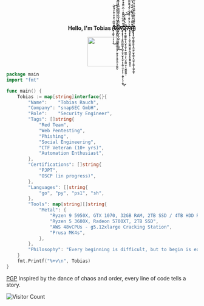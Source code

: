 <p align="center">
  <b size="1">
    Hello, I'm Tobias (̵̡̣̩̻̥̣͔̣̠̟͎̂̃̿͆͗̔̊̍̄͐̊̓́̐̏̕̚͜͝0̶̧̡̡̢̡̛̟͉͉̭̪̱̳͍̻̝̖̬̗̠̰̣̤̟͓̭̗̝̪͔̘̩̻̯͐̔̈́̆̾͐̽̉̍̍̃͒̇̒̊̽͑̈́̆̈́̅̌͆̇͛͑̋͌̎̊́̋͐̽̚̚̚͘͘͠͝͝͝ͅx̶̨̧̛̺̗̦̲̹̺͍̩̘͔̦̠̻͍̅̍̃̿̊̔̈́̔͌́̈́̏̿̓̓͒͒͊͐̎́͗̍͌̑́̀̔̎̽͋̀͘̚̕͜͝͝7̷̡̢̨̧̛̞̩̩̝̮̲̪̪͇͚̞̙̺̱̣̼͉̹̬͙̗͚͕̟̞̗͖̘̤͉̟̦̟̜͉̯̗̠̖̞̞̰̄͛͋̿̀͆̍̃̋̄̑͑̾͆̆̿̄́̄͒͒̇̒͒̓̆͋̓͐̅͋͛̋̒͂͋͛̚͘͜͝͝͠͝͝ͅ2̴̡̡̛̱̹̳̳͈͚͕̖̹̬̟̖̮̗̝͍̪͇̲̠͉̦͎̬͙͖͖̼̠̦̘̮͇̱̱͖̩́́̽́̒̆̐͑̽̚͝͝͠7̵̢̡̡̨̡̛̛͎̠̣̪̖͓̮̲̭̫̮̤͔̰̺̼̦̗̭̙̬̱̜̯͈̍̓̓̉̓͊̍͐͌́͗͐̓̈́͋͂̿̀̆̿̈̓͂̈́̓̿̈͑̄̅̂͐̀͂͗́̋͌̄̾͂͘͘͝ͅͅ4̴̨͉͗̑̿̂͛̒́̑̈́̋͆͆͑̏̇̏͗́̉̋̈́́͂̕̚̚)̴̡̧̢̨̨̛̪͈͔̬̻̖͖͍͙̭͎̲̗̠̮̖̰͈̝̖̺̤̖̙̱̼̦̦̼̬̹̳̂̾̊̋̈́̋̍͌̽͆͛͂͒̾̎̽̊̾̃̾̈́͒̑̋͐͛͛̓̔̉̕̕̕͝͠͝͝͠͝ͅ)
  </b>
</p>
<p align="center">
<img src="https://media.tenor.com/0GRl16naN8YAAAAj/pokemon-nintendo.gif" width="77"/> 
</p>


```go
package main
import "fmt"

func main() {
    Tobias := map[string]interface{}{
        "Name":    "Tobias Rauch",
        "Company": "snapSEC GmbH",
        "Role":    "Security Engineer",
        "Tags": []string{
            "Red Team",
            "Web Pentesting",
            "Phishing",
            "Social Engineering",
            "CTF Veteran (10+ yrs)",
            "Automation Enthusiast",
        },
        "Certifications": []string{
            "PJPT",
            "OSCP (in progress)",
        },
        "Languages": []string{
            "go", "py", "ps1", "sh",
        },
        "Tools": map[string][]string{
            "Metal": {
                "Ryzen 9 5950X, GTX 1070, 32GB RAM, 2TB SSD / 4TB HDD RAID",
                "Ryzen 5 3600X, Radeon 5700XT, 2TB SSD",
                "AWS 48vCPUs - g5.12xlarge Cracking Station",
                "Prusa MK4s",
            },
        },
        "Philosophy": "Every beginning is difficult, but to begin is easy; to persist is the art. - Johann Wolfgang von Goethe",
    }
    fmt.Printf("%+v\n", Tobias)
}
```

<a href="https://github.com/tobias-rauch/tobias-rauch/raw/main/7AEB292A8DCD562898D3C2D64B31E5B03FAB4761.asc">PGP</a>
Inspired by the dance of chaos and order, every line of code tells a story.



![Visitor Count](https://profile-counter.glitch.me/{0x7274}/count.svg)
